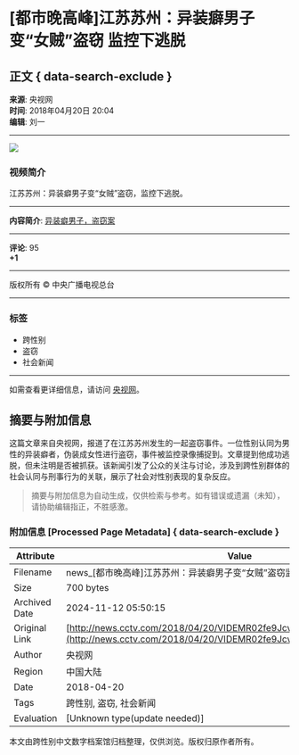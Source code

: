 # [都市晚高峰]江苏苏州：异装癖男子变“女贼”盗窃 监控下逃脱

## 正文 { data-search-exclude }


**来源**: 央视网  
**时间**: 2018年04月20日 20:04  
**编辑**: 刘一  

---

![](https://p1.img.cctvpic.com/photoAlbum/page/performance/img/2024/5/29/1716964589825_932.jpg)

### 视频简介
江苏苏州：异装癖男子变“女贼”盗窃，监控下逃脱。

---

**内容简介**: [异装癖男子，盗窃案](https://search.cctv.com/search.php?qtext=异装癖男子，盗窃案)

---

**评论**: 95  
**+1**  

---  

版权所有 © 中央广播电视总台

--- 

### 标签
- 跨性别
- 盗窃
- 社会新闻

--- 

如需查看更详细信息，请访问 [央视网](http://www.cctv.com/)。
<!-- tcd_original_link http://news.cctv.com/2018/04/20/VIDEMR02fe9JcvRXicZwuXMC180420.shtml -->
## 摘要与附加信息

<!-- tcd_abstract -->
这篇文章来自央视网，报道了在江苏苏州发生的一起盗窃事件。一位性别认同为男性的异装癖者，伪装成女性进行盗窃，事件被监控录像捕捉到。文章提到他成功逃脱，但未注明是否被抓获。该新闻引发了公众的关注与讨论，涉及到跨性别群体的社会认同与刑事行为的关联，展示了社会对性别表现的复杂反应。
<!-- tcd_abstract_end -->

> 摘要与附加信息为自动生成，仅供检索与参考。如有错误或遗漏（未知），请协助编辑指正，不胜感激。

### 附加信息 [Processed Page Metadata] { data-search-exclude }

| Attribute       | Value                                  |
|-----------------|----------------------------------------|
| Filename        | news_[都市晚高峰]江苏苏州：异装癖男子变“女贼”盗窃监控下逃脱_-_新闻频道.md                             |
| Size            | 700 bytes                           |
| Archived Date   | 2024-11-12 05:50:15                             |
| Original Link   | [http://news.cctv.com/2018/04/20/VIDEMR02fe9JcvRXicZwuXMC180420.shtml](http://news.cctv.com/2018/04/20/VIDEMR02fe9JcvRXicZwuXMC180420.shtml)                       |
| Author          | 央视网                               |
| Region          | 中国大陆                               |
| Date            | 2018-04-20                                 |
| Tags            | 跨性别, 盗窃, 社会新闻                                 |
| Evaluation            | [Unknown type(update needed)]                                 |
<!-- tcd_table_end -->

本文由跨性别中文数字档案馆归档整理，仅供浏览。版权归原作者所有。
